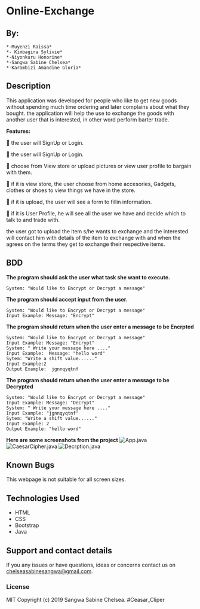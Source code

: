 # Online-Exchange

## By:
    *-Muyenzi Raissa*
    *- Kimbagira Sylivie*
    *-Niyonkuru Honorine*
    *-Sangwa Sabine Chelsea*
    *-Karambizi Amandine Gloria*

   

## Description

This application was developed for people who like to get new goods without spending much time ordering and later complains about what they bought.
the application will help the use to exchange the goods with another user that is interested, in other word perform  barter trade.

 **Features:**
 
   :iphone: the user will SignUp or Login.
      
   :iphone: the user will SignUp or Login.
      
   :iphone: choose from View store or upload  pictures or view user profile to bargain with them.
       
   :iphone: if it is view store, the user choose from home accesories, Gadgets, clothes or shoes to view things we have in the store.
      
   :iphone: if it is upload, the user will see a form to fillin information.
      
   :iphone: if it is User Profile, he will see all the user we have and decide which to talk to and trade with.
              
        
the user got to upload the item s/he wants to exchange and the interested will contact him with details of the item to exchange with and when the agrees on the terms they get to exchange their respective items.

## BDD

**The program should ask the user what task she want to execute.**

    System: "Would like to Encrypt or Decrypt a message"

**The program should accept input from the user.**

    System: "Would like to Encrypt or Decrypt a message"
    Input Example: Message: "Encrypt"

**The program should return when the user enter a message to be Encrpted** 

    System: "Would like to Encrypt or Decrypt a message"
    Input Example: Message: "Encrypt"
    System: " Write your message here ...."
    Input Example:  Message: "hello word"
    Sytem: "Write a shift value......"
    Input Example:2
    Output Example:  jgnnqyqtnf
    
**The program should return when the user enter a message to be Decrypted** 

    System: "Would like to Encrypt or Decrypt a message"
    Input Example: Message: "Decrypt"
    System: " Write your message here ...."
    Input Example: "jgnnqyqtnf"
    Sytem: "Write a shift value......"
    Input Example: 2
    Output Example: "hello word"
 
 **Here are some screenshots from the project**
 ![App.java](src/app.png)
 ![CaesarCipher.java](src/cae.png)
 ![Decrption.java](src/dec.png)
    
## Known Bugs
This webpage is not suitable for all screen sizes.

## Technologies Used
* HTML
* CSS
* Bootstrap
* Java
 
## Support and contact details
If you any issues or have questions, ideas or concerns contact us on chelseasabinesangwa@gmail.com.

### License
MIT Copyright (c) 2019 Sangwa Sabine Chelsea. #Ceasar_Cliper 
